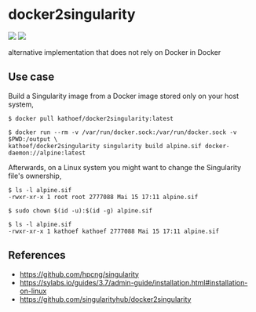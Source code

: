 # docker2singularity

![](https://github.com/kathoef/docker2singularity/actions/workflows/test-docker-image.yml/badge.svg?branch=main&event=push&event=workflow_dispatch)
![](https://shields.io/docker/image-size/kathoef/docker2singularity/latest)

alternative implementation that does not rely on Docker in Docker

## Use case

Build a Singularity image from a Docker image stored only on your host system,

```
$ docker pull kathoef/docker2singularity:latest

$ docker run --rm -v /var/run/docker.sock:/var/run/docker.sock -v $PWD:/output \
kathoef/docker2singularity singularity build alpine.sif docker-daemon://alpine:latest
```

Afterwards, on a Linux system you might want to change the Singularity file's ownership,

```
$ ls -l alpine.sif
-rwxr-xr-x 1 root root 2777088 Mai 15 17:11 alpine.sif

$ sudo chown $(id -u):$(id -g) alpine.sif

$ ls -l alpine.sif
-rwxr-xr-x 1 kathoef kathoef 2777088 Mai 15 17:11 alpine.sif
```

## References

* https://github.com/hpcng/singularity
* https://sylabs.io/guides/3.7/admin-guide/installation.html#installation-on-linux
* https://github.com/singularityhub/docker2singularity
